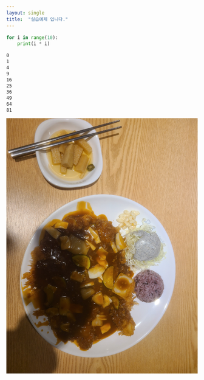 ```yaml
---
layout: single
title:  "실습예제 입니다."
---
```



```python
for i in range(10):
    print(i * i)
```
    0
    1
    4
    9
    16
    25
    36
    49
    64
    81



![KakaoTalk_20231215_211005641](/images/$(filename)/KakaoTalk_20231215_211005641.jpg)

